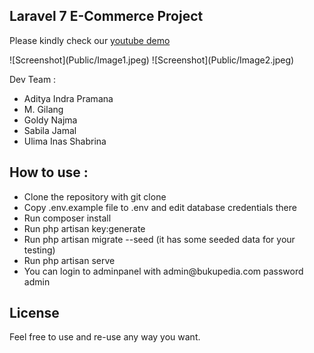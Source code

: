 <h2>Laravel 7 E-Commerce Project</h2>
<p>Please kindly check our <a href="https://youtu.be/qThiCCXAjLg">youtube demo</a></p>
![Screenshot](Public/Image1.jpeg)
![Screenshot](Public/Image2.jpeg)
<p>Dev Team :</p>
<ul>
    <li>Aditya Indra Pramana</li>
    <li>M. Gilang</li>
    <li>Goldy Najma</li>
    <li>Sabila Jamal</li>
    <li>Ulima Inas Shabrina</li>
</ul>
<h2>How to use :</h2>
<ul>
    <li>Clone the repository with git clone</li>
    <li>Copy .env.example file to .env and edit database credentials there</li>
    <li>Run composer install</li>
    <li>Run php artisan key:generate</li>
    <li>Run php artisan migrate --seed (it has some seeded data for your testing)</li>
    <li>Run php artisan serve</li>
    <li>You can login to adminpanel with admin@bukupedia.com password admin</li>
</ul>
<h2>License</h2>
    <p>Feel free to use and re-use any way you want.<p>
